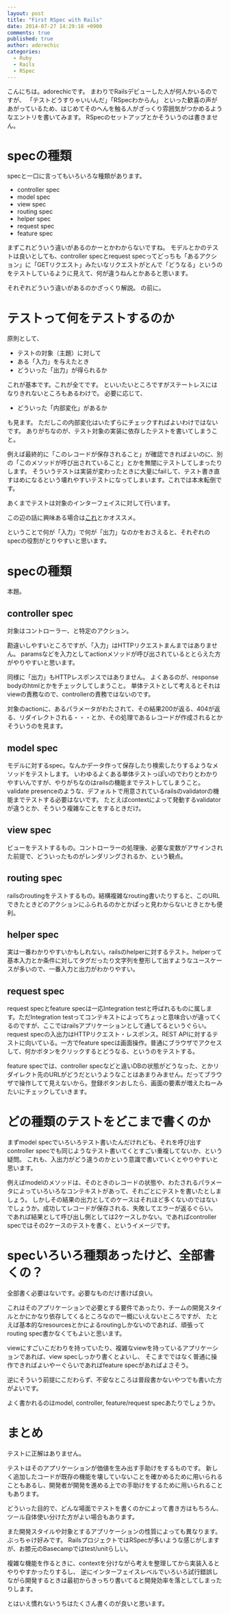 ```yaml
---
layout: post
title: "First RSpec with Rails"
date: 2014-07-27 14:29:18 +0900
comments: true
published: true
author: adorechic
categories:
  - Ruby
  - Rails
  - RSpec
---
```


こんにちは。adorechicです。
まわりでRailsデビューした人が何人かいるのですが、
「テストどうすりゃいいんだ」「RSpecわからん」
といった歓喜の声があがっているため、はじめてそのへんを触る人がざっくり雰囲気がつかめるようなエントリを書いてみます。
RSpecのセットアップとかそういうのは書きません。

# specの種類
specと一口に言ってもいろいろな種類があります。

- controller spec
- model spec
- view spec
- routing spec
- helper spec
- request spec
- feature spec

まずこれどういう違いがあるのかーとかわからないですね。
モデルとかのテストは良いとしても、controller specとrequest specってどっちも「あるアクション」に「GETリクエスト」みたいなリクエストがとんで「どうなる」というのをテストしているように見えて、何が違うねんとかあると思います。

それぞれどういう違いがあるのかざっくり解説。
の前に。

# テストって何をテストするのか
原則として、

- テストの対象（主題）に対して
- ある「入力」を与えたとき
- どういった「出力」が得られるか

これが基本です。これが全てです。
といいたいところですがステートレスにはなりきれないところもあるわけで。
必要に応じて、

- どういった「内部変化」があるか

も見ます。
ただしこの内部変化はいたずらにチェックすればよいわけではないです。
ありがちなのが、テスト対象の実装に依存したテストを書いてしまうこと。

例えば最終的に「このレコードが保存されること」が確認できればよいのに、別の「このメソッドが呼び出されていること」とかを無闇にテストしてしまったりします。
そういうテストは実装が変わったときに大量にfailして、テスト書き直すはめになるという壊れやすいテストになってしまいます。これでは本末転倒です。

あくまでテストは対象のインターフェイスに対して行います。

この辺の話に興味ある場合は[これ](https://speakerdeck.com/skmetz/magic-tricks-of-testing-railsconf)とかオススメ。

ということで何が「入力」で何が「出力」なのかをおさえると、それぞれのspecの役割がとりやすいと思います。

# specの種類
本題。

## controller spec
対象はコントローラー、と特定のアクション。

勘違いしやすいところですが、「入力」はHTTPリクエストまんまではありません。
paramsなどを入力としてactionメソッドが呼び出されているととらえた方がやりやすいと思います。

同様に「出力」もHTTPレスポンスではありません。
よくあるのが、response bodyのhtmlとかをチェックしてしまうこと。
単体テストとして考えるとそれはviewの責務なので、controllerの責務ではないのです。

対象のactionに、あるパラメータがわたされて、その結果200が返る、404が返る、リダイレクトされる・・・とか、その処理であるレコードが作成されるとかそういうのを見ます。

## model spec
モデルに対するspec。なんかデータ作って保存したり検索したりするようなメソッドをテストします。
いわゆるよくある単体テストっぽいのでわりとわかりやすいんですが、やりがちなのはrailsの機能までテストしてしまうこと。validate presenceのような、デフォルトで用意されているrailsのvalidatorの機能までテストする必要はないです。
たとえばcontextによって発動するvalidatorが違うとか、そういう複雑なことをするときだけ。

## view spec
ビューをテストするもの。コントローラーの処理後、必要な変数がアサインされた前提で、どういったものがレンダリングされるか、という観点。

## routing spec
railsのroutingをテストするもの。結構複雑なrouting書いたりすると、このURLできたときどのアクションにふられるのかとかぱっと見わからないときとかも便利。

## helper spec
実は一番わかりやすいかもしれない。railsのhelperに対するテスト。helperって基本入力とか条件に対してタグだったり文字列を整形して出すようなユースケースが多いので、一番入力と出力がわかりやすい。

## request spec
request specとfeature specは一応Integration testと呼ばれるものに属します。ただIntegration testってコンテキストによってちょっと意味合いが違ってくるのですが、ここではrailsアプリケーションとして通してるというぐらい。request specの入出力はHTTPリクエスト・レスポンス。REST APIに対するテストに向いている。一方でfeature specは画面操作。普通にブラウザでアクセスして、何かボタンをクリックするとどうなる、というのをテストする。

feature specでは、controller specなどと違いDBの状態がどうなった、とかリダイレクト先のURLがどうだというようなことはあまりみません。だってブラウザで操作してて見えないから。登録ボタンおしたら、画面の要素が増えたねーみたいにチェックしていきます。

# どの種類のテストをどこまで書くのか
まずmodel specでいろいろテスト書いたんだけれども、それを呼び出すcontroller specでも同じようなテスト書いてくとすごい重複してないか、という疑問。
これも、入出力がどう違うのかという意識で書いていくとやりやすいと思います。

例えばmodelのメソッドは、そのときのレコードの状態や、わたされるパラメータによっていろいろなコンテキストがあって、それごとにテストを書いたとしましょう。
しかしその結果の出力としてのケースはそれほど多くないのではないでしょうか。成功してレコードが保存される、失敗してエラーが返るぐらい。
であれば結果として呼び出し側としては2ケースしかない。であればcontroller specではその2ケースのテストを書く、というイメージです。

# specいろいろ種類あったけど、全部書くの？
全部書く必要はないです。必要なものだけ書けば良い。

これはそのアプリケーションで必要とする要件であったり、チームの開発スタイルとかにかなり依存してくるところなので一概にいえないところですが、
たとえば基本的なresourcesとかによるroutingしかないのであれば、頑張ってrouting spec書かなくてもよいと思います。

viewにすごいこだわりを持っていたり、複雑なviewを持っているアプリケーションであれば、view specしっかり書くとよいし、
そこまでではなく普通に操作できればよいやーぐらいであればfeature specがあればよさそう。

逆にそういう前提にこだわらず、不安なところは普段書かないやつでも書いた方がよいです。

よく書かれるのはmodel, controller, feature/request specあたりでしょうか。

# まとめ
テストに正解はありません。

テストはそのアプリケーションが価値を生み出す手助けをするものです。
新しく追加したコードが既存の機能を壊していないことを確かめるために用いられることもあるし、開発者が開発を進める上での手助けをするために用いられることもあります。

どういった目的で、どんな場面でテストを書くのかによって書き方はもちろん、ツール自体使い分けた方がよい場合もあります。

また開発スタイルや対象とするアプリケーションの性質によっても異なります。ぶっちゃけ好みです。
RailsプロジェクトではRSpecが多いような感じがしますが、お膝元のBasecampではtest/unitらしい。

複雑な機能を作るときに、contextを分けながら考えを整理してから実装入るとやりやすかったりするし、
逆にインターフェイスレベルでいろいろ試行錯誤しながら開発するときは最初からきっちり書いてると開発効率を落としてしまったりします。

とはいえ慣れないうちはたくさん書くのが良いと思います。
